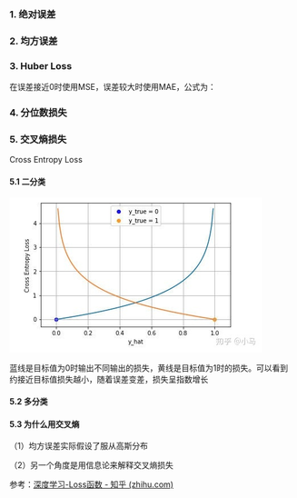 ### 1. 绝对误差



### 2. 均方误差



### 3. Huber Loss

在误差接近0时使用MSE，误差较大时使用MAE，公式为：



### 4. 分位数损失



### 5. 交叉熵损失

Cross Entropy Loss

#### 5.1 二分类



![img](../imags/v2-5b091cf7bb79f36a67394973a73319d2_720w.jpg)

蓝线是目标值为0时输出不同输出的损失，黄线是目标值为1时的损失。可以看到约接近目标值损失越小，随着误差变差，损失呈指数增长

#### 5.2 多分类



#### 5.3 为什么用交叉熵

（1）均方误差实际假设了服从高斯分布

（2）另一个角度是用信息论来解释交叉熵损失

参考：[深度学习-Loss函数 - 知乎 (zhihu.com)](https://zhuanlan.zhihu.com/p/97698386)